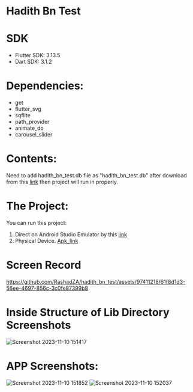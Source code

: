 # Hadith Bn Test

# SDK
* Flutter SDK: 3.13.5
* Dart SDK: 3.1.2

# Dependencies:
* get
* flutter_svg
* sqflite
* path_provider
* animate_do
* carousel_slider


# Contents:

Need to add hadith_bn_test.db file as "hadith_bn_test.db" after download from this [link](https://drive.google.com/file/d/1vb0OzCpRzd2PCz-aYOml3-khaOWGs1vO/view?usp=sharing)
 then project will run in properly.

# The Project:

You can run this project:

1. Direct on Android Studio Emulator by this [link](https://github.com/RashadZA/hadith_bn_test.git)
2. Physical Device. [Apk_link](https://drive.google.com/file/d/1BEqFp63N6ZcvtI6soiwSR_lE7sJ2E1RY/view?usp=sharing)

# Screen Record
https://github.com/RashadZA/hadith_bn_test/assets/97411218/61f8d1d3-56ee-4697-856c-3c0fe87399b8

# Inside Structure of Lib Directory Screenshots
![Screenshot 2023-11-10 151417](https://github.com/RashadZA/hadith_bn_test/assets/97411218/9bf132c0-03fc-474e-9a48-5db9f0d2a767)

# APP Screenshots:
![Screenshot 2023-11-10 151852](https://github.com/RashadZA/hadith_bn_test/assets/97411218/db07620d-a250-4cc7-82c4-79db570ee905)
![Screenshot 2023-11-10 152037](https://github.com/RashadZA/hadith_bn_test/assets/97411218/518ecea8-b397-4dbd-9cb1-64b37c301399)




